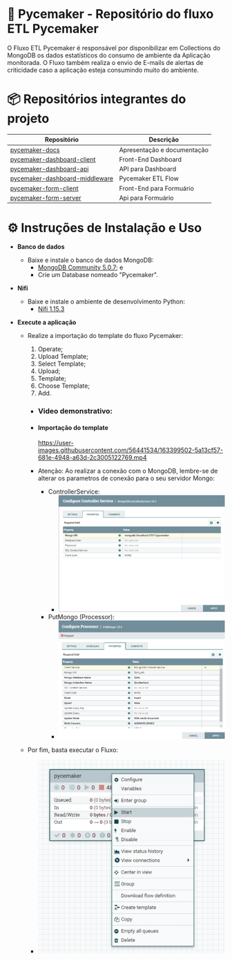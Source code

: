 #  🐍 Pycemaker - Repositório do fluxo ETL Pycemaker

O Fluxo ETL Pycemaker é responsável por disponibilizar em Collections do MongoDB os dados estatísticos do consumo de ambiente da Aplicação monitorada.
O Fluxo também realiza o envio de E-mails de alertas de criticidade caso a aplicação esteja consumindo muito do ambiente.

# 📦 Repositórios integrantes do projeto

| Repositório                                                                                   | Descrição                   |
| --------------------------------------------------------------------------------------------- | --------------------------- |
| [pycemaker-docs](https://github.com/pycemaker/pycemaker-docs)                                 | Apresentação e documentação |
| [pycemaker-dashboard-client](https://github.com/pycemaker/pycemaker-dashboard-client)         | Front-End Dashboard         |
| [pycemaker-dashboard-api](https://github.com/pycemaker/pycemaker-dashboard-api)               | API para Dashboard          |
| [pycemaker-dashboard-middleware](https://github.com/pycemaker/pycemaker-etl-flow)             | Pycemaker ETL Flow          |
| [pycemaker-form-client](https://github.com/pycemaker/pycemaker-form-client)                   | Front-End para Formuário    |
| [pycemaker-form-server](https://github.com/pycemaker/pycemaker-form-server)                   | Api para Formuário          |


# ⚙️ Instruções de Instalação e Uso

* **Banco de dados**
    * Baixe e instale o banco de dados MongoDB:
        * [MongoDB Community 5.0.7]("https://www.mongodb.com/try/download/community"); e
        * Crie um Database nomeado "Pycemaker".
* **Nifi**
    * Baixe e instale o ambiente de desenvolvimento Python:
        * [Nifi 1.15.3]("https://nifi.apache.org/download.html")

* **Execute a aplicação**
    * Realize a importação do template do fluxo Pycemaker:
        1. Operate;
        2. Upload Template;
        3. Select Template;
        4. Upload;
        5. Template;
        6. Choose Template;
        7. Add. 

      * ### Video demonstrativo:

      * #### Importação do template
         https://user-images.githubusercontent.com/56441534/163399502-5a13cf57-681e-4948-a63d-2c3005122769.mp4
         
      * Atenção: Ao realizar a conexão com o MongoDB, lembre-se de alterar os parametros de conexão para o seu servidor Mongo:
         *  ControllerService:
            * ![ControllerService_mongo](./img/ControllerService_mongo.png)
         *  PutMongo (Processor):
            * ![putMongo](./img/putMongo.png)

   * Por fim, basta executar o Fluxo:
      * ![start](./img/start.png)
